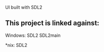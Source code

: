 UI built with SDL2


This project is linked against:
----------------------------------------
Windows:
SDL2
SDL2main

*nix:
SDL2
